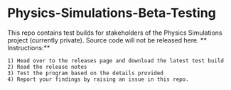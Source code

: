 # Physics-Simulations-Beta-Testing
This repo contains test builds for stakeholders of the Physics Simulations project (currently private). Source code will not be released here.
**
Instructions:**

    1) Head over to the releases page and download the latest test build
    2) Read the release notes 
    3) Test the program based on the details provided
    4) Report your findings by raising an issue in this repo.
